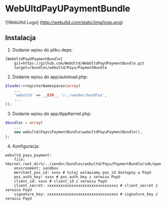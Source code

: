 # WebUltdPayUPaymentBundle

![WebUltd Logo] (http://webultd.com/static/img/logo.png)

## Instalacja

1. Dodanie wpisu do pliku deps:

```
[WebUltdPayUPaymentBundle]
    git=https://github.com/WebUltd/WebUltdPayUPaymentBundle.git
    target=/bundles/webultd/Payu/PaymentBundle
```

2. Dodanie wpisu do app/autoload.php:

```php
$loader->registerNamespaces(array(
    ...
    'webultd' => __DIR__.'/../vendor/bundles',
    ...
));
```

3. Dodanie wpisu do app/AppKernel.php:

```php
$bundles = array(
    ...
    new webultd\Payu\PaymentBundle\webultdPayuPaymentBundle(),
);
```

4. Konfiguracja:

```
webultd_payu_payment:
    file: %kernel.root_dir%/../vendor/bundles/webultd/Payu/PaymentBundle/sdk/openpayu.php
    environment: sandbox
    merchant_pos_id: xxxx # tutaj wstawiamy pos_id dostępny w PayU
    pos_auth_key: xxxx # pos_auth_key z serwisu PayU
    client_id: xxxx # client_id z serwisu PayU
    client_secret: xxxxxxxxxxxxxxxxxxxxxxxxxxxxxxxx # client_secret z serwisu PayU
    signature_key: xxxxxxxxxxxxxxxxxxxxxxxxxxxxxxxx # signature_key z serwisu PayU
```
